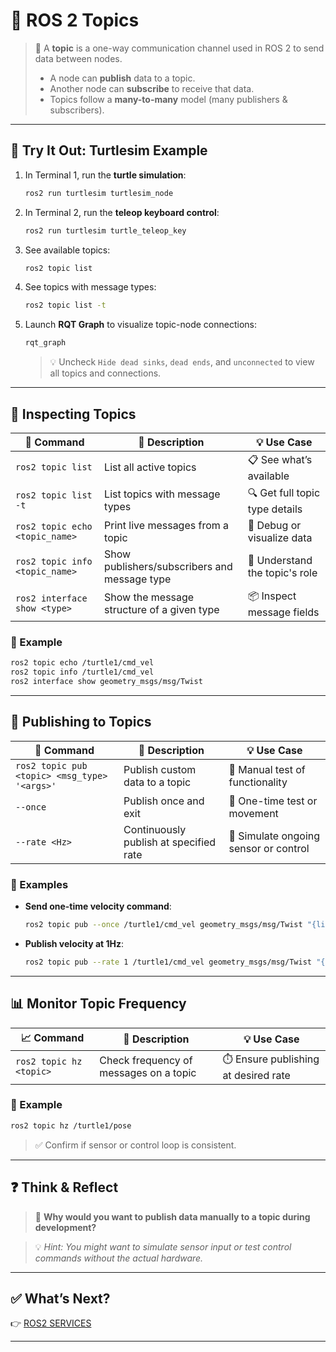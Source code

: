 # 🔄 ROS 2 Topics

> 📡 A **topic** is a one-way communication channel used in ROS 2 to send data between nodes.
>
> - A node can **publish** data to a topic.
> - Another node can **subscribe** to receive that data.
> - Topics follow a **many-to-many** model (many publishers & subscribers).

---

## 🐢 Try It Out: Turtlesim Example

1. In Terminal 1, run the **turtle simulation**:

   ```bash
   ros2 run turtlesim turtlesim_node


2. In Terminal 2, run the **teleop keyboard control**:

   ```bash
   ros2 run turtlesim turtle_teleop_key
   ```

3. See available topics:

   ```bash
   ros2 topic list
   ```

4. See topics with message types:

   ```bash
   ros2 topic list -t
   ```

5. Launch **RQT Graph** to visualize topic-node connections:

   ```bash
   rqt_graph
   ```

   > 💡 Uncheck `Hide dead sinks`, `dead ends`, and `unconnected` to view all topics and connections.

---

## 🧪 Inspecting Topics

| 🧾 Command                     | 📝 Description                               | 💡 Use Case                    |
| ------------------------------ | -------------------------------------------- | ------------------------------ |
| `ros2 topic list`              | List all active topics                       | 📋 See what’s available        |
| `ros2 topic list -t`           | List topics with message types               | 🔍 Get full topic type details |
| `ros2 topic echo <topic_name>` | Print live messages from a topic             | 👀 Debug or visualize data     |
| `ros2 topic info <topic_name>` | Show publishers/subscribers and message type | 🧠 Understand the topic's role |
| `ros2 interface show <type>`   | Show the message structure of a given type   | 📦 Inspect message fields      |

### 🧪 Example

```bash
ros2 topic echo /turtle1/cmd_vel
ros2 topic info /turtle1/cmd_vel
ros2 interface show geometry_msgs/msg/Twist
```

---

## 📨 Publishing to Topics

| 🚀 Command                                   | 📝 Description                         | 💡 Use Case                           |
| -------------------------------------------- | -------------------------------------- | ------------------------------------- |
| `ros2 topic pub <topic> <msg_type> '<args>'` | Publish custom data to a topic         | 🧪 Manual test of functionality       |
| `--once`                                     | Publish once and exit                  | 🧷 One-time test or movement          |
| `--rate <Hz>`                                | Continuously publish at specified rate | 🔁 Simulate ongoing sensor or control |

### 📌 Examples

* **Send one-time velocity command**:

  ```bash
  ros2 topic pub --once /turtle1/cmd_vel geometry_msgs/msg/Twist "{linear: {x: 2.0}, angular: {z: 1.0}}"
  ```

* **Publish velocity at 1Hz**:

  ```bash
  ros2 topic pub --rate 1 /turtle1/cmd_vel geometry_msgs/msg/Twist "{linear: {x: 1.0}, angular: {z: 0.5}}"
  ```

---

## 📊 Monitor Topic Frequency

| 📈 Command              | 📝 Description                         | 💡 Use Case                          |
| ----------------------- | -------------------------------------- | ------------------------------------ |
| `ros2 topic hz <topic>` | Check frequency of messages on a topic | ⏱️ Ensure publishing at desired rate |

### 📌 Example

```bash
ros2 topic hz /turtle1/pose
```

> ✅ Confirm if sensor or control loop is consistent.

---

## ❓ Think & Reflect

> 💭 **Why would you want to publish data manually to a topic during development?**

> 💡 *Hint: You might want to simulate sensor input or test control commands without the actual hardware.*

---

## ✅ What’s Next?

👉 [ROS2 SERVICES](./ros2_services.md)

---
